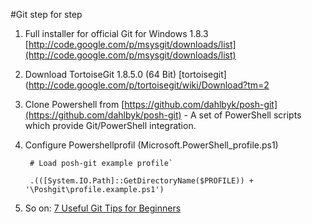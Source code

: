 #Git step for step

1. Full installer for official Git for Windows 1.8.3 [http://code.google.com/p/msysgit/downloads/list](http://code.google.com/p/msysgit/downloads/list)

2. Download TortoiseGit 1.8.5.0 (64 Bit) [tortoisegit](http://code.google.com/p/tortoisegit/wiki/Download?tm=2

3. Clone Powershell from [https://github.com/dahlbyk/posh-git](https://github.com/dahlbyk/posh-git) - A set of PowerShell scripts which provide Git/PowerShell integration.

4. Configure Powershellprofil (Microsoft.PowerShell_profile.ps1)

   		# Load posh-git example profile`
   
 		.(([System.IO.Path]::GetDirectoryName($PROFILE)) + '\Poshgit\profile.example.ps1')

5. So on: [7 Useful Git Tips for Beginners](http://sixrevisions.com/web-development/git-tips/)